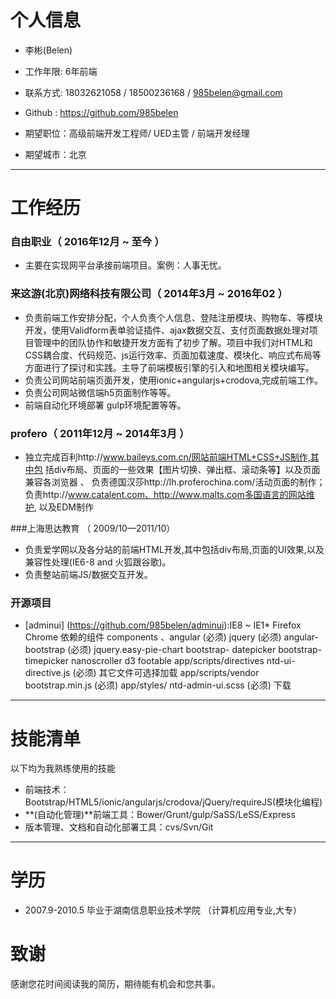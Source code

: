# 个人信息

 - 李彬(Belen)
 - 工作年限: 6年前端
 - 联系方式: 18032621058 / 18500236168 / 985belen@gmail.com
 - Github : https://github.com/985belen

 - 期望职位：高级前端开发工程师/ UED主管 / 前端开发经理
 - 期望城市：北京


---

# 工作经历
### 自由职业（ 2016年12月 ~ 至今 ）
- 主要在实现网平台承接前端项目。案例：人事无忧。
### 来这游(北京)网络科技有限公司（ 2014年3月 ~ 2016年02 ）
- 负责前端工作安排分配，个人负责个人信息、登陆注册模块、购物车、等模块开发，使用Validform表单验证插件、ajax数据交互、支付页面数据处理对项目管理中的团队协作和敏捷开发方面有了初步了解。项目中我们对HTML和CSS耦合度、代码规范、js运行效率、页面加载速度、模块化、响应式布局等方面进行了探讨和实践。主导了前端模板引擎的引入和地图相关模块编写。
- 负责公司网站前端页面开发，使用ionic+angularjs+crodova,完成前端工作。
- 负责公司网站微信端h5页面制作等等。
- 前端自动化环境部署 gulp环境配置等等。

### profero（ 2011年12月 ~ 2014年3月 ）
- 独立完成百利http://www.baileys.com.cn/网站前端HTML+CSS+JS制作,其中包 括div布局、页面的一些效果【图片切换、弹出框、滚动条等】以及页面兼容各浏览器 、 负责德国汉莎http://lh.proferochina.com/活动页面的制作； 负责http://www.catalent.com、http://www.malts.com多国语言的网站维护, 以及EDM制作

###上海思达教育  （ 2009/10—2011/10）
- 负责爱学网以及各分站的前端HTML开发,其中包括div布局,页面的UI效果,以及 兼容性处理(IE6-8 and 火狐跟谷歌)。
- 负责整站前端JS/数据交互开发。

### 开源项目

 - [adminui] (https://github.com/985belen/adminui):IE8 ~ IE1* Firefox Chrome 依赖的组件
   components 、angular (必须) jquery (必须) angular-bootstrap (必须) jquery.easy-pie-chart bootstrap-     datepicker bootstrap-timepicker nanoscroller d3 footable app/scripts/directives
ntd-ui-directive.js (必须) 其它文件可选择加载 app/scripts/vendor
bootstrap.min.js (必须) app/styles/
ntd-admin-ui.scss (必须) 下载

---
# 技能清单
以下均为我熟练使用的技能

- 前端技术：Bootstrap/HTML5/ionic/angularjs/crodova/jQuery/requireJS(模块化编程)
- **(自动化管理)**前端工具：Bower/Grunt/gulp/SaSS/LeSS/Express
- 版本管理、文档和自动化部署工具：cvs/Svn/Git

---
# 学历
- 2007.9-2010.5 毕业于湖南信息职业技术学院 （计算机应用专业,大专）

# 致谢
感谢您花时间阅读我的简历，期待能有机会和您共事。
